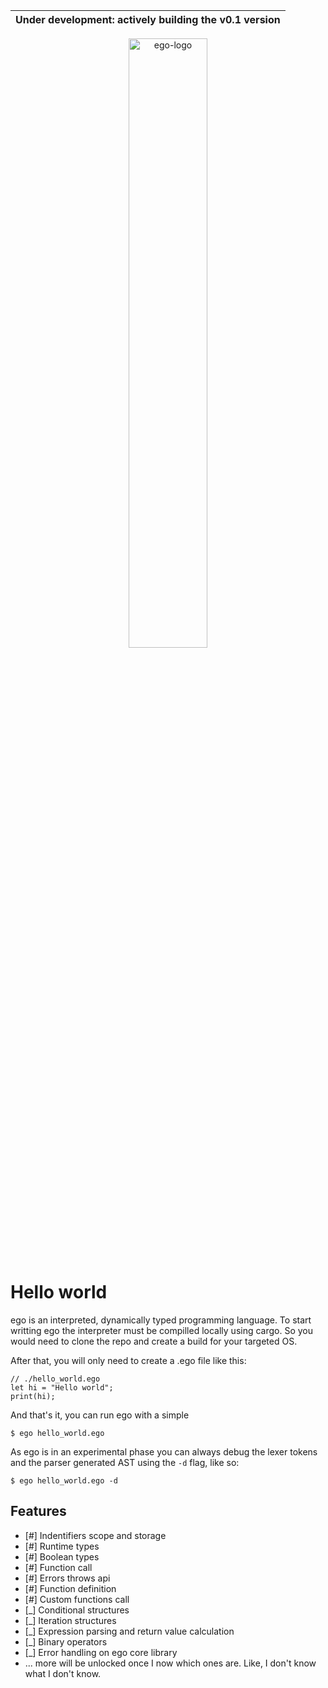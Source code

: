 | Under development: actively building the v0.1 version  |
|---|


<p align="center">
<img src="https://github.com/noreplydev/ego/assets/99766455/cb38124b-e058-493c-8ea4-08a3788cfa85" alt="ego-logo" width="50%">
</p>

# Hello world
ego is an interpreted, dynamically typed programming language. To start writting ego the interpreter must be compilled locally using cargo. So you would need to clone the repo and create a build for your targeted OS. 

After that, you will only need to create a .ego file like this: 

```ego
// ./hello_world.ego
let hi = "Hello world"; 
print(hi); 
```

And that's it, you can run ego with a simple
```ego
$ ego hello_world.ego
```

As ego is in an experimental phase you can always debug the lexer tokens and the parser generated AST using the `-d` flag, like so: 
```ego
$ ego hello_world.ego -d
```

## Features

- [#] Indentifiers scope and storage
- [#] Runtime types
- [#] Boolean types
- [#] Function call
- [#] Errors throws api
- [#] Function definition
- [#] Custom functions call
- [_] Conditional structures
- [_] Iteration structures
- [_] Expression parsing and return value calculation
- [_] Binary operators
- [_] Error handling on ego core library 
- ... more will be unlocked once I now which ones are. Like, I don't know what I don't know.
